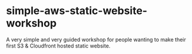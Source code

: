 # simple-aws-static-website-workshop
A very simple and very guided workshop for people wanting to make their first S3 &amp; Cloudfront hosted static website.
